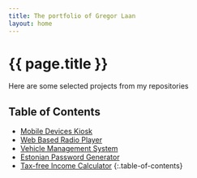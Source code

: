 ```yaml
---
title: The portfolio of Gregor Laan
layout: home
---
```


# {{ page.title }}

Here are some selected projects from my repositories 

## Table of Contents

* [Mobile Devices Kiosk](#mobile-devices-kiosk)
* [Web Based Radio Player](#web-based-radio-player)
* [Vehicle Management System](#vehicle-management-system)
* [Estonian Password Generator](#estonian-password-generator)
* [Tax-free Income Calculator](#tax-free-income-calculator)
{:.table-of-contents}
